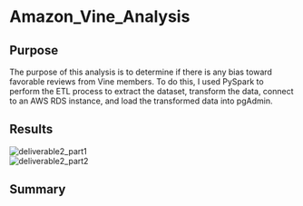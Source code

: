 # Amazon_Vine_Analysis
## Purpose
The purpose of this analysis is to determine if there is any bias toward favorable reviews from Vine members. To do this, I 
used PySpark to perform the ETL process to extract the dataset, transform the data, connect to an AWS RDS instance, and load the transformed data into pgAdmin.
## Results
![deliverable2_part1](https://user-images.githubusercontent.com/87148177/143724633-b081865e-f654-4341-96e7-61908a33813d.png)\
![deliverable2_part2](https://user-images.githubusercontent.com/87148177/143724635-6d41a90f-9be4-4960-9247-7e14f9de1ad5.png)
## Summary
